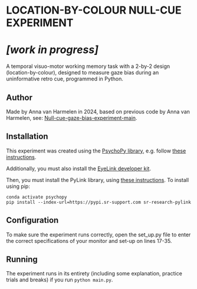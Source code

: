 # LOCATION-BY-COLOUR NULL-CUE EXPERIMENT

# ***[work in progress]***

A temporal visuo-motor working memory task with a 2-by-2 design (location-by-colour), designed to measure gaze bias during an uninformative retro cue, programmed in Python.

## Author
Made by Anna van Harmelen in 2024, based on previous code by Anna van Harmelen, see: [Null-cue-gaze-bias-experiment-main](https://github.com/annavanharmelen/Null-cue-gaze-bias-experiment).

## Installation
This experiment was created using the [PsychoPy library](https://www.psychopy.org), e.g. follow [these instructions](https://www.psychopy.org/download.html).

Additionally, you must also install the [EyeLink developer kit](https://www.sr-research.com/support/thread-13.html).

Then, you must install the PyLink library, using [these instructions](https://www.sr-research.com/support/thread-48.html).
To install using pip:

```
conda activate psychopy
pip install --index-url=https://pypi.sr-support.com sr-research-pylink
```

## Configuration
To make sure the experiment runs correctly, open the set_up.py file to enter the correct specifications of your monitor and set-up on lines 17-35.

## Running
The experiment runs in its entirety (including some explanation, practice trials and breaks) if you run `python main.py`.
